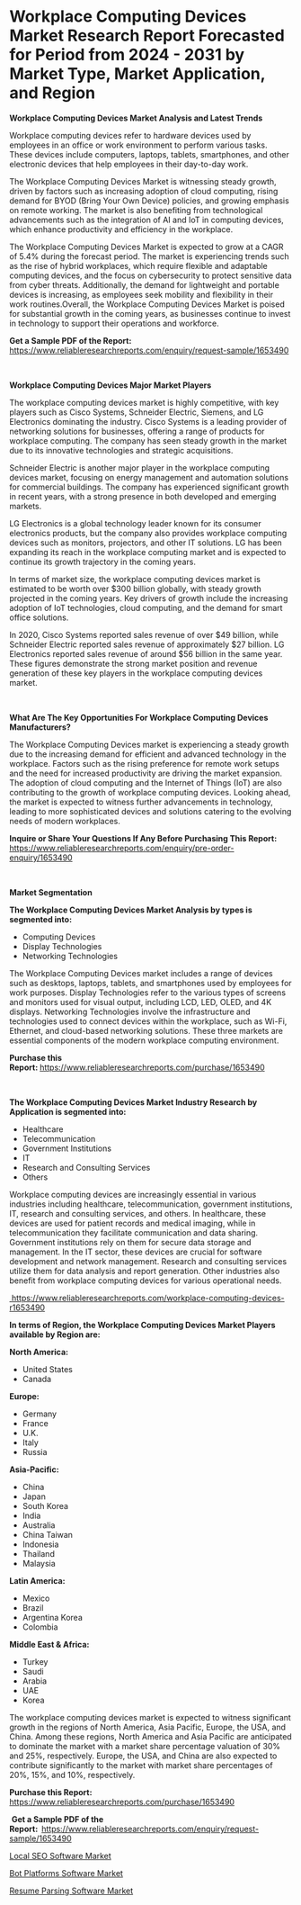 <p><h1>Workplace Computing Devices Market Research Report Forecasted for Period from 2024 -  2031 by Market Type, Market Application, and Region</h1></p><p><strong>Workplace Computing Devices Market Analysis and Latest Trends</strong></p>
<p><p>Workplace computing devices refer to hardware devices used by employees in an office or work environment to perform various tasks. These devices include computers, laptops, tablets, smartphones, and other electronic devices that help employees in their day-to-day work.</p><p>The Workplace Computing Devices Market is witnessing steady growth, driven by factors such as increasing adoption of cloud computing, rising demand for BYOD (Bring Your Own Device) policies, and growing emphasis on remote working. The market is also benefiting from technological advancements such as the integration of AI and IoT in computing devices, which enhance productivity and efficiency in the workplace.</p><p>The Workplace Computing Devices Market is expected to grow at a CAGR of 5.4% during the forecast period. The market is experiencing trends such as the rise of hybrid workplaces, which require flexible and adaptable computing devices, and the focus on cybersecurity to protect sensitive data from cyber threats. Additionally, the demand for lightweight and portable devices is increasing, as employees seek mobility and flexibility in their work routines.Overall, the Workplace Computing Devices Market is poised for substantial growth in the coming years, as businesses continue to invest in technology to support their operations and workforce.</p></p>
<p><strong>Get a Sample PDF of the Report:&nbsp;</strong> <a href="https://www.reliableresearchreports.com/enquiry/request-sample/1653490">https://www.reliableresearchreports.com/enquiry/request-sample/1653490</a></p>
<p>&nbsp;</p>
<p><strong>Workplace Computing Devices Major Market Players</strong></p>
<p><p>The workplace computing devices market is highly competitive, with key players such as Cisco Systems, Schneider Electric, Siemens, and LG Electronics dominating the industry. Cisco Systems is a leading provider of networking solutions for businesses, offering a range of products for workplace computing. The company has seen steady growth in the market due to its innovative technologies and strategic acquisitions.</p><p>Schneider Electric is another major player in the workplace computing devices market, focusing on energy management and automation solutions for commercial buildings. The company has experienced significant growth in recent years, with a strong presence in both developed and emerging markets.</p><p>LG Electronics is a global technology leader known for its consumer electronics products, but the company also provides workplace computing devices such as monitors, projectors, and other IT solutions. LG has been expanding its reach in the workplace computing market and is expected to continue its growth trajectory in the coming years.</p><p>In terms of market size, the workplace computing devices market is estimated to be worth over $300 billion globally, with steady growth projected in the coming years. Key drivers of growth include the increasing adoption of IoT technologies, cloud computing, and the demand for smart office solutions.</p><p>In 2020, Cisco Systems reported sales revenue of over $49 billion, while Schneider Electric reported sales revenue of approximately $27 billion. LG Electronics reported sales revenue of around $56 billion in the same year. These figures demonstrate the strong market position and revenue generation of these key players in the workplace computing devices market.</p></p>
<p>&nbsp;</p>
<p><strong>What Are The Key Opportunities For Workplace Computing Devices Manufacturers?</strong></p>
<p><p>The Workplace Computing Devices market is experiencing a steady growth due to the increasing demand for efficient and advanced technology in the workplace. Factors such as the rising preference for remote work setups and the need for increased productivity are driving the market expansion. The adoption of cloud computing and the Internet of Things (IoT) are also contributing to the growth of workplace computing devices. Looking ahead, the market is expected to witness further advancements in technology, leading to more sophisticated devices and solutions catering to the evolving needs of modern workplaces.</p></p>
<p><strong>Inquire or Share Your Questions If Any Before Purchasing This Report:</strong> <a href="https://www.reliableresearchreports.com/enquiry/pre-order-enquiry/1653490">https://www.reliableresearchreports.com/enquiry/pre-order-enquiry/1653490</a></p>
<p>&nbsp;</p>
<p><strong>Market Segmentation</strong></p>
<p><strong>The Workplace Computing Devices Market Analysis by types is segmented into:</strong></p>
<p><ul><li>Computing Devices</li><li>Display Technologies</li><li>Networking Technologies</li></ul></p>
<p><p>The Workplace Computing Devices market includes a range of devices such as desktops, laptops, tablets, and smartphones used by employees for work purposes. Display Technologies refer to the various types of screens and monitors used for visual output, including LCD, LED, OLED, and 4K displays. Networking Technologies involve the infrastructure and technologies used to connect devices within the workplace, such as Wi-Fi, Ethernet, and cloud-based networking solutions. These three markets are essential components of the modern workplace computing environment.</p></p>
<p><strong>Purchase this Report:&nbsp;</strong><a href="https://www.reliableresearchreports.com/purchase/1653490">https://www.reliableresearchreports.com/purchase/1653490</a></p>
<p>&nbsp;</p>
<p><strong>The Workplace Computing Devices Market Industry Research by Application is segmented into:</strong></p>
<p><ul><li>Healthcare</li><li>Telecommunication</li><li>Government Institutions</li><li>IT</li><li>Research and Consulting Services</li><li>Others</li></ul></p>
<p><p>Workplace computing devices are increasingly essential in various industries including healthcare, telecommunication, government institutions, IT, research and consulting services, and others. In healthcare, these devices are used for patient records and medical imaging, while in telecommunication they facilitate communication and data sharing. Government institutions rely on them for secure data storage and management. In the IT sector, these devices are crucial for software development and network management. Research and consulting services utilize them for data analysis and report generation. Other industries also benefit from workplace computing devices for various operational needs.</p></p>
<p><a href="https://www.reliableresearchreports.com/workplace-computing-devices-r1653490">&nbsp;https://www.reliableresearchreports.com/workplace-computing-devices-r1653490</a></p>
<p><strong>In terms of Region, the Workplace Computing Devices Market Players available by Region are:</strong></p>
<p>
    <p> <strong> North America: </strong>
        <ul>
            <li>United States</li>
            <li>Canada</li>
        </ul>
        </p> 
    <p> <strong> Europe: </strong>
        <ul>
            <li>Germany</li>
            <li>France</li>
            <li>U.K.</li>
            <li>Italy</li>
            <li>Russia</li>
        </ul>
        </p> 
    <p> <strong> Asia-Pacific: </strong>
        <ul>
            <li>China</li>
            <li>Japan</li>
            <li>South Korea</li>
            <li>India</li>
            <li>Australia</li>
            <li>China Taiwan</li>
            <li>Indonesia</li>
            <li>Thailand</li>
            <li>Malaysia</li>
        </ul>
        </p> 
    <p> <strong> Latin America: </strong>
        <ul>
            <li>Mexico</li>
            <li>Brazil</li>
            <li>Argentina Korea</li>
            <li>Colombia</li>
        </ul>
        </p> 
    <p> <strong> Middle East & Africa: </strong>
        <ul>
            <li>Turkey</li>
            <li>Saudi</li>
            <li>Arabia</li>
            <li>UAE</li>
            <li>Korea</li>
        </ul>
    </p>
    </p>
<p><p>The workplace computing devices market is expected to witness significant growth in the regions of North America, Asia Pacific, Europe, the USA, and China. Among these regions, North America and Asia Pacific are anticipated to dominate the market with a market share percentage valuation of 30% and 25%, respectively. Europe, the USA, and China are also expected to contribute significantly to the market with market share percentages of 20%, 15%, and 10%, respectively.</p></p>
<p><strong>Purchase this Report: </strong><a href="https://www.reliableresearchreports.com/purchase/1653490">https://www.reliableresearchreports.com/purchase/1653490</a></p>
<p>&nbsp;<strong>Get a Sample PDF of the Report:&nbsp;&nbsp;</strong><a href="https://www.reliableresearchreports.com/enquiry/request-sample/1653490">https://www.reliableresearchreports.com/enquiry/request-sample/1653490</a></p>
<p><strong></strong></p>
<p><p><a href="https://www.linkedin.com/pulse/local-seo-software-market-trends-forecast-competitive-analysis-sihqc">Local SEO Software Market</a></p><p><a href="https://www.linkedin.com/pulse/bot-platforms-software-market-exploring-share-trends-future-kg17e">Bot Platforms Software Market</a></p><p><a href="https://www.linkedin.com/pulse/resume-parsing-software-market-size-trends-complete-industry-sdwqc">Resume Parsing Software Market</a></p></p>